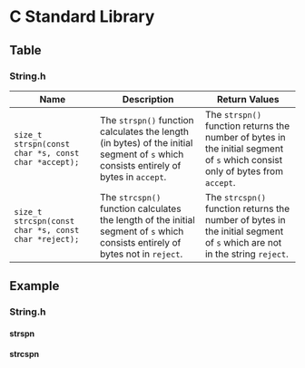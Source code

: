 # C Standard Library

## Table

### String.h

| Name                                                 | Description                                                                                                                          | Return Values                                                                                                                |
| ---------------------------------------------------- | ------------------------------------------------------------------------------------------------------------------------------------ | ---------------------------------------------------------------------------------------------------------------------------- |
| `size_t strspn(const char *s, const char *accept);`  | The `strspn()` function calculates the length (in bytes) of the initial segment of `s` which consists entirely of bytes in `accept`. | The `strspn()` function returns the number of bytes in the initial segment of `s` which consist only of bytes from `accept`. |
| `size_t strcspn(const char *s, const char *reject);` | The `strcspn()` function calculates the length of the initial segment of `s` which consists entirely of bytes not in `reject`.       | The `strcspn()` function returns the number of bytes in the initial segment of `s` which are not in the string `reject`.     |

## Example

### String.h

#### strspn

#### strcspn
